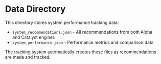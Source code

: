 # Data Directory

This directory stores system performance tracking data:

- `system_recommendations.json` - All recommendations from both Alpha and Catalyst engines
- `system_performance.json` - Performance metrics and comparison data

The tracking system automatically creates these files as recommendations are made and tracked.